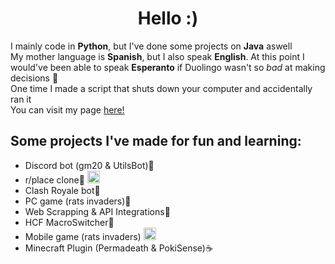 <h1 align="center">Hello :)</h1>

I mainly code in **Python**, but I've done some projects on **Java** aswell<br>
My mother language is **Spanish**, but I also speak **English**. At this point I would've been able to speak **Esperanto** if Duolingo wasn't so _bad_ at making decisions 🦉 <br>
One time I made a script that shuts down your computer and accidentally ran it <br>
You can visit my page <a href='https://guimx.me'>here!</a>

## Some projects I've made for fun and learning:
* Discord bot (gm20 & UtilsBot)🐍
* r/place clone🐍 <img src="https://i.imgur.com/1x5wfp3.png" width="20px" height="20px" alt="HTML">
* Clash Royale bot🐍
* PC game (rats invaders)🐍
* Web Scrapping & API Integrations🐍
* HCF MacroSwitcher🐍
* Mobile game (rats invaders)  <img src="https://cdn3.emoji.gg/emojis/7106-csharp.png" width="20px" height="20px" alt="CSharp">
* Minecraft Plugin (Permadeath & PokiSense)☕
